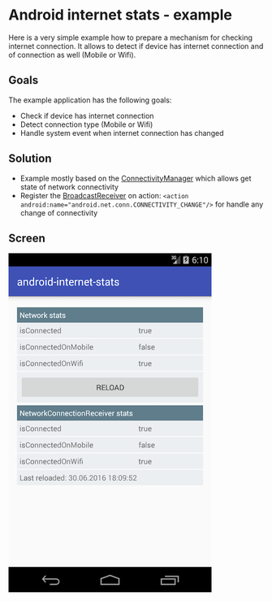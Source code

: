 Android internet stats - example
================================================
Here is a very simple example how to prepare a mechanism for checking internet connection. It allows to detect if device has internet connection and of connection as well (Mobile or Wifi).

Goals
--------
The example application has the following goals:

- Check if device has internet connection
- Detect connection type (Mobile or Wifi)
- Handle system event when internet connection has changed

Solution
---------
- Example mostly based on the [ConnectivityManager](https://developer.android.com/reference/android/net/ConnectivityManager.html) which allows get state of network connectivity
- Register the [BroadcastReceiver](https://developer.android.com/reference/android/content/BroadcastReceiver.html) on action: ```<action android:name="android.net.conn.CONNECTIVITY_CHANGE"/>``` for handle any change of connectivity

Screen
---------
![Screen](screen_android.png)
